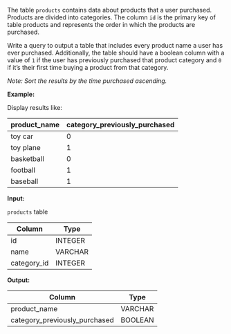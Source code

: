 ﻿
The table  `products`  contains data about products that a user purchased. Products are divided into categories. The column  `id`  is the primary key of table products and represents the order in which the products are purchased.

Write a query to output a table that includes every product name a user has ever purchased. Additionally, the table should have a boolean column with a value of  `1`  if the user has previously purchased that product category and  `0`  if it’s their first time buying a product from that category.

_Note: Sort the results by the time purchased ascending._

**Example:**

Display results like:


| product_name | category_previously_purchased |
|--------------|-------------------------------|
| toy car      |                             0 |
| toy plane    |                             1 |
| basketball   |                             0 |
| football     |                             1 |
| baseball     |                             1 |




**Input:**

`products`  table


|   Column    |  Type   |
|-------------|---------|
| id          | INTEGER |
| name        | VARCHAR |
| category_id | INTEGER |




**Output:**


|            Column             |  Type   |
|-------------------------------|---------|
| product_name                  | VARCHAR |
| category_previously_purchased | BOOLEAN |


